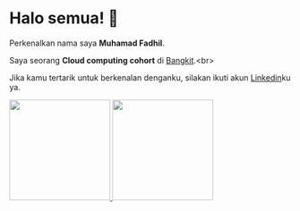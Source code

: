 # Halo semua! 👋

Perkenalkan nama saya **Muhamad Fadhil**.<br>

Saya seorang **Cloud computing cohort** di [Bangkit]([https://www.dicoding.com/](https://grow.google/intl/id_id/bangkit/?tab=cloud-computing)).<br>

Jika kamu tertarik untuk berkenalan denganku, silakan ikuti akun [Linkedin](https://www.linkedin.com/in/muhamad-fadhil-68322422a/)ku ya.


<p align="left">
<a href="https://github.com/fadhil9">
  <img height="180em" src="https://github-readme-stats-eight-theta.vercel.app/api?username=penuliscode&show_icons=true&theme=algolia&include_all_commits=true&count_private=true"/>
  <img height="180em" src="https://github-readme-stats-eight-theta.vercel.app/api/top-langs/?username=penuliscode&layout=compact&theme=algolia"/>
</a>
</p>

<!--
**fadhil9/fadhil9** is a ✨ _special_ ✨ repository because its `README.md` (this file) appears on your GitHub profile.

Here are some ideas to get you started:

- 🔭 I’m currently working on ...
- 🌱 I’m currently learning ...
- 👯 I’m looking to collaborate on ...
- 🤔 I’m looking for help with ...
- 💬 Ask me about ...
- 📫 How to reach me: ...
- 😄 Pronouns: ...
- ⚡ Fun fact: ...
-->

